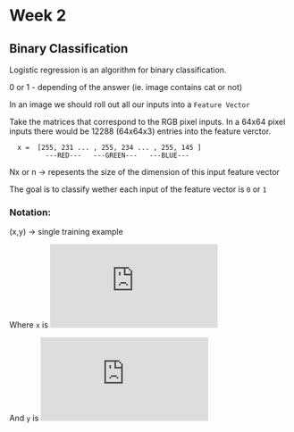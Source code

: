 # Week 2

## Binary Classification

Logistic regression is an algorithm for binary classification.

 0 or 1 - depending of the answer (ie. image contains cat or not)

In an image we should roll out all our inputs into a `Feature Vector`

Take the matrices that correspond to the RGB pixel inputs.
In a 64x64 pixel inputs there would be 12288 (64x64x3) entries into the feature verctor.

  ``` 
    x =  [255, 231 ... , 255, 234 ... , 255, 145 ]
           ---RED---   ---GREEN---   ---BLUE---
  ```

  Nx or n  -> repesents the size of the dimension of this input feature vector

The goal is to classify wether each input of the feature vector is `0` or  `1`

### Notation: 

  (x,y) -> single training example 

  Where `x` is ![x](http://www.sciweavers.org/tex2img.php?eq=x%20%5Cepsilon%20%5Cmathbb%7BR%7D%5E%7BN_%7Bx%7D%7D%0A&bc=White&fc=Black&im=png&fs=18&ff=modern&edit=0)
 <!-- x \epsilon \mathbb{R}^{N_{x}} -->

  And `y` is  ![y](http://www.sciweavers.org/tex2img.php?eq=y%20%5Cepsilon%20%5Cbig%5C%7B0%20%2C%201%5Cbig%5C%7D%20&bc=White&fc=Black&im=png&fs=18&ff=modern&edit=0)
<!-- y \epsilon \big\{0 , 1\big\} -->


